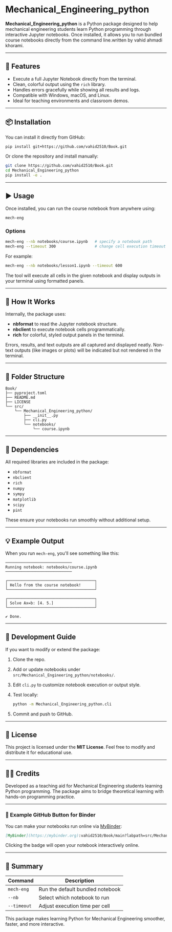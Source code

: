 # Mechanical_Engineering_python

**Mechanical_Engineering_python** is a Python package designed to help mechanical engineering students learn Python programming through interactive Jupyter notebooks. Once installed, it allows you to run bundled course notebooks directly from the command line.written by vahid ahmadi khorami.

---

## 🚀 Features

* Execute a full Jupyter Notebook directly from the terminal.
* Clean, colorful output using the `rich` library.
* Handles errors gracefully while showing all results and logs.
* Compatible with Windows, macOS, and Linux.
* Ideal for teaching environments and classroom demos.

---

## 📦 Installation

You can install it directly from GitHub:

```bash
pip install git+https://github.com/vahid2510/Book.git
```

Or clone the repository and install manually:

```bash
git clone https://github.com/vahid2510/Book.git
cd Mechanical_Engineering_python
pip install -e .
```

---

## ▶️ Usage

Once installed, you can run the course notebook from anywhere using:

```bash
mech-eng
```

### Options

```bash
mech-eng --nb notebooks/course.ipynb   # specify a notebook path
mech-eng --timeout 300                 # change cell execution timeout (seconds)
```

For example:

```bash
mech-eng --nb notebooks/lesson1.ipynb --timeout 600
```

The tool will execute all cells in the given notebook and display outputs in your terminal using formatted panels.

---

## 🧠 How It Works

Internally, the package uses:

* **nbformat** to read the Jupyter notebook structure.
* **nbclient** to execute notebook cells programmatically.
* **rich** for colorful, styled output panels in the terminal.

Errors, results, and text outputs are all captured and displayed neatly. Non-text outputs (like images or plots) will be indicated but not rendered in the terminal.

---

## 🧩 Folder Structure

```
Book/
├── pyproject.toml
├── README.md
├── LICENSE
└── src/
    └── Mechanical_Engineering_python/
        ├── __init__.py
        ├── cli.py
        └── notebooks/
            └── course.ipynb
```


---

## 🧰 Dependencies

All required libraries are included in the package:

* `nbformat`
* `nbclient`
* `rich`
* `numpy`
* `sympy`
* `matplotlib`
* `scipy`
* `pint`

These ensure your notebooks run smoothly without additional setup.

---

## 💡 Example Output

When you run `mech-eng`, you'll see something like this:

```
─────────────────────────────
Running notebook: notebooks/course.ipynb
─────────────────────────────

┌──────────────────────────────────────┐
│ Hello from the course notebook!      │
└──────────────────────────────────────┘

┌──────────────────────────────────────┐
│ Solve Ax=b: [4. 5.]                  │
└──────────────────────────────────────┘

✔ Done.
```

---

## 🧭 Development Guide

If you want to modify or extend the package:

1. Clone the repo.
2. Add or update notebooks under `src/Mechanical_Engineering_python/notebooks/`.
3. Edit `cli.py` to customize notebook execution or output style.
4. Test locally:

   ```bash
   python -m Mechanical_Engineering_python.cli
   ```
5. Commit and push to GitHub.

---

## 📘 License

This project is licensed under the **MIT License**. Feel free to modify and distribute it for educational use.

---

## 👨‍🏫 Credits

Developed as a teaching aid for Mechanical Engineering students learning Python programming. The package aims to bridge theoretical learning with hands-on programming practice.

---

### 🧩 Example GitHub Button for Binder

You can make your notebooks run online via [MyBinder](https://mybinder.org):

```markdown
[MyBinder](https://mybinder.org):vahid2510/Book/main?labpath=src/Mechanical_Engineering_python/notebooks/course.ipynb
```

Clicking the badge will open your notebook interactively online.

---

## 🏁 Summary

| Command     | Description                      |
| ----------- | -------------------------------- |
| `mech-eng`  | Run the default bundled notebook |
| `--nb`      | Select which notebook to run     |
| `--timeout` | Adjust execution time per cell   |

This package makes learning Python for Mechanical Engineering smoother, faster, and more interactive.
